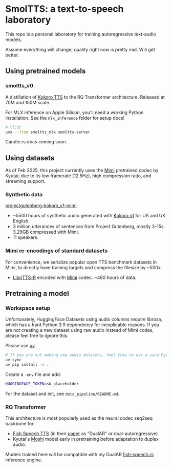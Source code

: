 # SmolTTS: a text-to-speech laboratory

This repo is a personal laboratory for training autoregressive text-audio models.

Assume everything will change; quality right now is pretty mid. Will get better.

## Using pretrained models

### smoltts_v0

A distillation of [Kokoro TTS](https://huggingface.co/hexgrad/Kokoro-82M) to the RQ Transformer architecture. Released at 70M and 150M scale.

For MLX inference on Apple Silicon, you'll need a working Python installation. See the `mlx_inference` folder for setup docs!

```bash
# tl;dr
uvx --from smoltts_mlx smoltts-server
```

Candle.rs docs coming soon.

## Using datasets

As of Feb 2025, this project currently uses the [Mimi](https://huggingface.co/kyutai/mimi) pretrained codec by Kyutai, due to its low framerate (12.5Hz), high compression ratio, and streaming support.

### Synthetic data

[projectgutenberg-kokoro_v1-mimi](jkeisling/projectgutenberg-kokoro_v1-mimi):

- ~5500 hours of synthetic audio generated with [Kokoro v1](https://huggingface.co/hexgrad/Kokoro-82M) for US and UK English.
- 3 million utterances of sentences from Project Gutenberg, mostly 3-15s. 3.29GB compressed with Mimi.
- 11 speakers.

### Mimi re-encodings of standard datasets

For convenience, we serialize popular open TTS benchmark datasets in Mimi, to directly have training targets and compress the filesize by ~500x:

- [LibriTTS-R](https://huggingface.co/datasets/jkeisling/libritts-r-mimi) encoded with [Mimi](https://huggingface.co/kyutai/mimi) codec. ~460 hours of data.

## Pretraining a model

### Workspace setup

Unfortunately, HuggingFace Datasets using audio columns require librosa, which has a hard Python 3.9 dependency for inexplicable reasons.
If you are not creating a new dataset using raw audio instead of Mimi codes, please feel free to ignore this.

Please use [uv](https://docs.astral.sh/uv/).

```bash
# If you are not making new audio datasets, feel free to use a sane Python version instead
uv sync
uv pip install -e .
```

Create a `.env` file and add:

```bash
HUGGINGFACE_TOKEN=sk-placeholder
```

For the dataset and init, see `data_pipeline/README.md`.

### RQ Transformer

This architecture is most popularly used as the neural codec seq2seq backbone for:

- [Fish Speech TTS](https://github.com/fishaudio/fish-speech) (in their [paper](https://arxiv.org/html/2411.01156v2#S3) as "DualAR" or dual-autoregressive)
- Kyutai's [Moshi](https://github.com/kyutai-labs/moshi) model early in pretraining before adaptation to duplex audio.

Models trained here will be compatible with my DualAR [fish-speech.rs](https://github.com/EndlessReform/fish-speech.rs/blob/main/README.md) inference engine.
